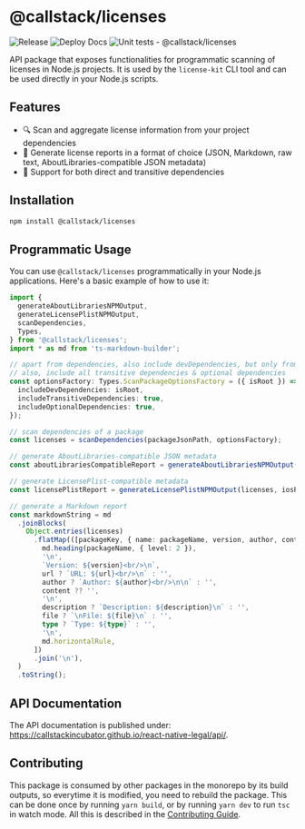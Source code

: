 # @callstack/licenses

![Release](https://github.com/callstackincubator/react-native-legal/actions/workflows/release.yml/badge.svg)
![Deploy Docs](https://github.com/callstackincubator/react-native-legal/actions/workflows/deploy-docs.yml/badge.svg)
![Unit tests - @callstack/licenses](https://github.com/callstackincubator/react-native-legal/actions/workflows/test-unit-shared.yml/badge.svg)

API package that exposes functionalities for programmatic scanning of licenses in Node.js projects. It is used by the `license-kit` CLI tool and can be used directly in your Node.js scripts.

## Features

- 🔍 Scan and aggregate license information from your project dependencies
- 📝 Generate license reports in a format of choice (JSON, Markdown, raw text, AboutLibraries-compatible JSON metadata)
- 🔄 Support for both direct and transitive dependencies

## Installation

```bash
npm install @callstack/licenses
```

## Programmatic Usage

You can use `@callstack/licenses` programmatically in your Node.js applications. Here's a basic example of how to use it:

```typescript
import {
  generateAboutLibrariesNPMOutput,
  generateLicensePlistNPMOutput,
  scanDependencies,
  Types,
} from '@callstack/licenses';
import * as md from 'ts-markdown-builder';

// apart from dependencies, also include devDependencies, but only from the root package.json;
// also, include all transitive dependencies & optional dependencies
const optionsFactory: Types.ScanPackageOptionsFactory = ({ isRoot }) => ({
  includeDevDependencies: isRoot,
  includeTransitiveDependencies: true,
  includeOptionalDependencies: true,
});

// scan dependencies of a package
const licenses = scanDependencies(packageJsonPath, optionsFactory);

// generate AboutLibraries-compatible JSON metadata
const aboutLibrariesCompatibleReport = generateAboutLibrariesNPMOutput(licenses);

// generate LicensePlist-compatible metadata
const licensePlistReport = generateLicensePlistNPMOutput(licenses, iosProjectPath);

// generate a Markdown report
const markdownString = md
  .joinBlocks(
    Object.entries(licenses)
      .flatMap(([packageKey, { name: packageName, version, author, content, description, file, type, url }]) => [
        md.heading(packageName, { level: 2 }),
        '\n',
        `Version: ${version}<br/>\n`,
        url ? `URL: ${url}<br/>\n` : '',
        author ? `Author: ${author}<br/>\n\n` : '',
        content ?? '',
        '\n',
        description ? `Description: ${description}\n` : '',
        file ? `\nFile: ${file}\n` : '',
        type ? `Type: ${type}` : '',
        '\n',
        md.horizontalRule,
      ])
      .join('\n'),
  )
  .toString();
```

## API Documentation

The API documentation is published under: https://callstackincubator.github.io/react-native-legal/api/.

## Contributing

This package is consumed by other packages in the monorepo by its build outputs, so everytime it is modified, you need to rebuild the package. This can be done once by running `yarn build`, or by running `yarn dev` to run `tsc` in watch mode. All this is described in the [Contributing Guide](../../CONTRIBUTING.md).
